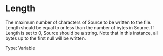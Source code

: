 # Length

The maximum number of characters of Source to be written to the file. Length should be equal to or less than the number of bytes in Source. If Length is set to 0, Source should be a string. Note that in this instance, all bytes up to the first null will be written.

Type: Variable
